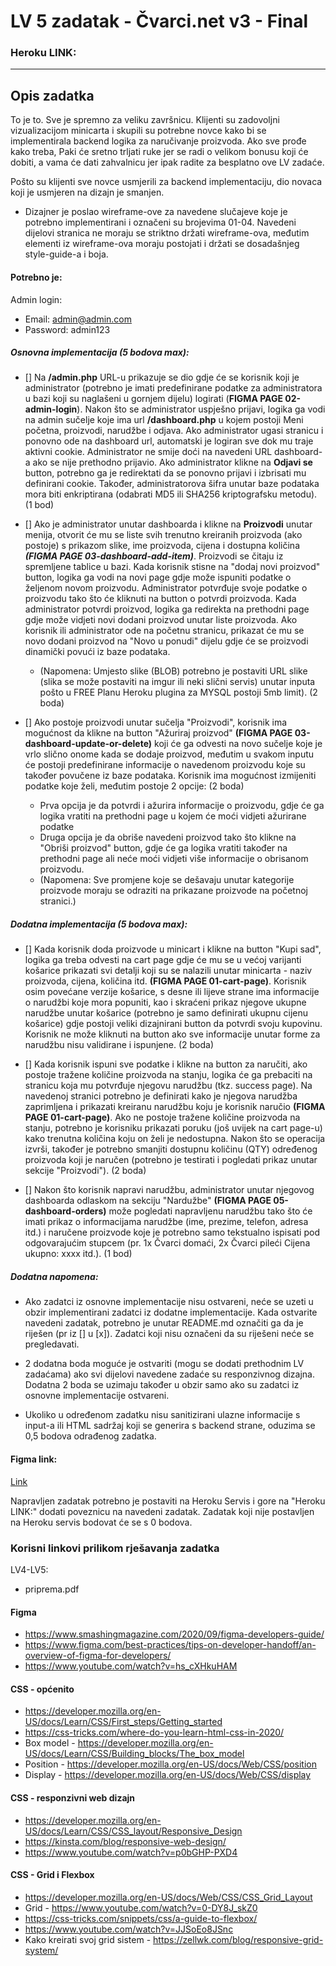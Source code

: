 # LV 5 zadatak - Čvarci.net v3 - Final

### Heroku LINK: 

<hr />

## Opis zadatka

To je to. Sve je spremno za veliku završnicu. Klijenti su zadovoljni vizualizacijom minicarta i skupili su potrebne novce kako bi se implementirala backend logika za naručivanje proizvoda. Ako sve prođe kako treba, Paki će sretno trljati ruke jer se radi o velikom bonusu koji će dobiti, a vama će dati zahvalnicu jer ipak radite za besplatno ove LV zadaće. 

Pošto su klijenti sve novce usmjerili za backend implementaciju, dio novaca koji je usmjeren na dizajn je smanjen.

-  Dizajner je poslao wireframe-ove za navedene slučajeve koje je potrebno implementirani i označeni su brojevima 01-04. Navedeni dijelovi stranica ne moraju se striktno držati wireframe-ova, međutim elementi iz wireframe-ova moraju postojati i držati se dosadašnjeg style-guide-a i boja. 



#### Potrebno je:

Admin login:
-   Email: admin@admin.com
-   Password: admin123

##### Osnovna implementacija (5 bodova max):

- [] Na **/admin.php** URL-u prikazuje se dio gdje će se korisnik koji je administrator (potrebno je imati predefinirane podatke za administratora u bazi koji su naglašeni u gornjem dijelu) logirati (**FIGMA PAGE 02-admin-login**). Nakon što se administrator uspješno prijavi, logika ga vodi na admin sučelje koje ima url **/dashboard.php** u kojem postoji Meni početna, proizvodi, narudžbe i odjava. Ako administrator ugasi stranicu i ponovno ode na dashboard url, automatski je logiran sve dok mu traje aktivni cookie. Administrator ne smije doći na navedeni URL dashboard-a ako se nije prethodno prijavio. Ako administrator klikne na **Odjavi se** button, potrebno ga je redirektati da se ponovno prijavi i izbrisati mu definirani cookie. Također, administratorova šifra unutar baze podataka mora biti enkriptirana (odabrati MD5 ili SHA256 kriptografsku metodu). (1 bod)

- [] Ako je administrator unutar dashboarda i klikne na **Proizvodi** unutar menija, otvorit će mu se liste svih trenutno kreiranih proizvoda (ako postoje) s prikazom slike, ime proizvoda, cijena i dostupna količina ***(FIGMA PAGE 03-dashboard-add-item)***. Proizvodi se čitaju iz spremljene tablice u bazi. Kada korisnik stisne na "dodaj novi proizvod" button, logika ga vodi na novi page gdje može ispuniti podatke o željenom novom proizvodu. Administrator potvrđuje svoje podatke o proizvodu tako što će kliknuti na button o potvrdi proizvoda. Kada administrator potvrdi proizvod, logika ga redirekta na prethodni page gdje može vidjeti novi dodani proizvod unutar liste proizvoda. Ako korisnik ili administrator ode na početnu stranicu, prikazat će mu se novo dodani proizvod na "Novo u ponudi" dijelu gdje će se proizvodi dinamički povući iz baze podataka.
    - (Napomena: Umjesto slike (BLOB) potrebno je postaviti URL slike (slika se može postaviti na imgur ili neki slični servis) unutar inputa pošto u FREE Planu Heroku plugina za MYSQL postoji 5mb limit). (2 boda)

- [] Ako postoje proizvodi unutar sučelja "Proizvodi", korisnik ima mogućnost da klikne na button "Ažuriraj proizvod" **(FIGMA PAGE 03-dashboard-update-or-delete)** koji će ga odvesti na novo sučelje koje je vrlo slično onome kada se dodaje proizvod, međutim u svakom inputu će postoji predefinirane informacije o navedenom proizvodu koje su također povučene iz baze podataka. Korisnik ima mogućnost izmijeniti podatke koje želi, međutim postoje 2 opcije: (2 boda)
    - Prva opcija je da potvrdi i ažurira informacije o proizvodu, gdje će ga logika vratiti na prethodni page u kojem će moći vidjeti ažurirane podatke
    - Druga opcija je da obriše navedeni proizvod tako što klikne na "Obriši proizvod" button, gdje će ga logika vratiti također na prethodni page ali neće moći vidjeti više informacije o obrisanom proizvodu.
    - (Napomena: Sve promjene koje se dešavaju unutar kategorije proizvode moraju se odraziti na prikazane proizvode na početnoj stranici.) 

##### Dodatna implementacija (5 bodova max):
- [] Kada korisnik doda proizvode u minicart i klikne na button "Kupi sad", logika ga treba odvesti na cart page gdje će mu se u većoj varijanti košarice prikazati svi detalji koji su se nalazili unutar minicarta - naziv proizvoda, cijena, količina itd. **(FIGMA PAGE 01-cart-page)**. Korisnik osim povećane verzije košarice, s desne ili lijeve strane ima informacije o narudžbi koje mora popuniti, kao i skraćeni prikaz njegove ukupne narudžbe unutar košarice (potrebno je samo definirati ukupnu cijenu košarice) gdje postoji veliki dizajnirani button da potvrdi svoju kupovinu. Korisnik ne može kliknuti na button ako sve informacije unutar forme za narudžbu nisu validirane i ispunjene. (2 boda)

- [] Kada korisnik ispuni sve podatke i klikne na button za naručiti, ako postoje tražene količine proizvoda na stanju, logika će ga prebaciti na stranicu koja mu potvrđuje njegovu narudžbu (tkz. success page). Na navedenoj stranici potrebno je definirati kako je njegova narudžba zaprimljena i prikazati kreiranu narudžbu koju je korisnik naručio **(FIGMA PAGE 01-cart-page)**. Ako ne postoje tražene količine proizvoda na stanju, potrebno je korisniku prikazati poruku (još uvijek na cart page-u) kako trenutna količina koju on želi je nedostupna. Nakon što se operacija izvrši, također je potrebno smanjiti  dostupnu količinu (QTY) određenog proizvoda koji je naručen (potrebno je testirati i pogledati prikaz unutar sekcije "Proizvodi"). (2 boda)

- [] Nakon što korisnik napravi narudžbu, administrator unutar njegovog dashboarda odlaskom na sekciju "Nardužbe" **(FIGMA PAGE 05-dashboard-orders)** može pogledati napravljenu narudžbu tako što će imati prikaz o informacijama narudžbe (ime, prezime, telefon, adresa itd.) i naručene proizvode koje je potrebno samo tekstualno ispisati pod odgovarajućim stupcem (pr. 1x Čvarci domaći, 2x Čvarci pileći Cijena ukupno: xxxx itd.). (1 bod)


##### Dodatna napomena:

- Ako zadatci iz osnovne implementacije nisu ostvareni, neće se uzeti u obzir  implementirani zadatci iz dodatne implementacije. Kada ostvarite navedeni zadatak, potrebno je unutar README.md označiti ga da je riješen (pr iz [] u [x]). Zadatci koji nisu označeni da su riješeni neće se pregledavati.

- 2 dodatna boda moguće je ostvariti (mogu se dodati prethodnim LV zadaćama) ako svi dijelovi navedene zadaće su responzivnog dizajna. Dodatna 2 boda se uzimaju također u obzir samo ako su zadatci iz osnovne implementacije ostvareni.

- Ukoliko u određenom zadatku nisu sanitizirani ulazne informacije s input-a ili HTML sadržaj koji se generira s backend strane, oduzima se 0,5 bodova odrađenog zadatka.

#### Figma link: 

[Link](https://www.figma.com/file/7SbptVA0VLvOwY5LBDuAYJ/%C4%8Dvarci.net-v3-FINAL?node-id=4803%3A264)

Napravljen zadatak potrebno je postaviti na Heroku Servis i gore na "Heroku LINK:" dodati poveznicu na navedeni zadatak. Zadatak koji nije postavljen na Heroku servis bodovat će se s 0 bodova.

### Korisni linkovi prilikom rješavanja zadatka

LV4-LV5:
- priprema.pdf

#### Figma

- https://www.smashingmagazine.com/2020/09/figma-developers-guide/
- https://www.figma.com/best-practices/tips-on-developer-handoff/an-overview-of-figma-for-developers/
- https://www.youtube.com/watch?v=hs_cXHkuHAM

#### CSS - općenito
- https://developer.mozilla.org/en-US/docs/Learn/CSS/First_steps/Getting_started
- https://css-tricks.com/where-do-you-learn-html-css-in-2020/
- Box model - https://developer.mozilla.org/en-US/docs/Learn/CSS/Building_blocks/The_box_model
- Position - https://developer.mozilla.org/en-US/docs/Web/CSS/position
- Display - https://developer.mozilla.org/en-US/docs/Web/CSS/display

#### CSS - responzivni web dizajn
- https://developer.mozilla.org/en-US/docs/Learn/CSS/CSS_layout/Responsive_Design
- https://kinsta.com/blog/responsive-web-design/
- https://www.youtube.com/watch?v=p0bGHP-PXD4

#### CSS - Grid i Flexbox
- https://developer.mozilla.org/en-US/docs/Web/CSS/CSS_Grid_Layout
- Grid - https://www.youtube.com/watch?v=0-DY8J_skZ0
- https://css-tricks.com/snippets/css/a-guide-to-flexbox/
- https://www.youtube.com/watch?v=JJSoEo8JSnc
- Kako kreirati svoj grid sistem - https://zellwk.com/blog/responsive-grid-system/
